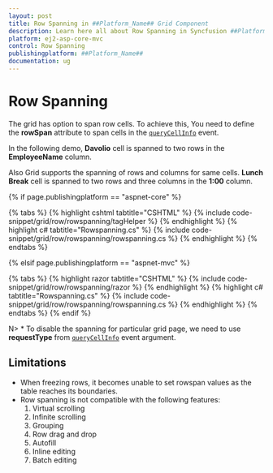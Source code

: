 ```yaml
---
layout: post
title: Row Spanning in ##Platform_Name## Grid Component
description: Learn here all about Row Spanning in Syncfusion ##Platform_Name## Grid component of Syncfusion Essential JS 2 and more.
platform: ej2-asp-core-mvc
control: Row Spanning
publishingplatform: ##Platform_Name##
documentation: ug
---
```


# Row Spanning

The grid has option to span row cells. To achieve this, You need to define the **rowSpan** attribute to span cells in the [`queryCellInfo`](https://help.syncfusion.com/cr/aspnetcore-js2/Syncfusion.EJ2.Grids.Grid.html#Syncfusion_EJ2_Grids_Grid_QueryCellInfo) event.

In the following demo, **Davolio** cell is spanned to two rows in the **EmployeeName** column.

Also Grid supports the spanning of rows and columns for same cells. **Lunch Break** cell is spanned to two rows and three columns in the **1:00** column.

{% if page.publishingplatform == "aspnet-core" %}

{% tabs %}
{% highlight cshtml tabtitle="CSHTML" %}
{% include code-snippet/grid/row/rowspanning/tagHelper %}
{% endhighlight %}
{% highlight c# tabtitle="Rowspanning.cs" %}
{% include code-snippet/grid/row/rowspanning/rowspanning.cs %}
{% endhighlight %}
{% endtabs %}

{% elsif page.publishingplatform == "aspnet-mvc" %}

{% tabs %}
{% highlight razor tabtitle="CSHTML" %}
{% include code-snippet/grid/row/rowspanning/razor %}
{% endhighlight %}
{% highlight c# tabtitle="Rowspanning.cs" %}
{% include code-snippet/grid/row/rowspanning/rowspanning.cs %}
{% endhighlight %}
{% endtabs %}
{% endif %}



N> * To disable the spanning for particular grid page, we need to use **requestType** from [`queryCellInfo`](https://help.syncfusion.com/cr/aspnetcore-js2/Syncfusion.EJ2.Grids.Grid.html#Syncfusion_EJ2_Grids_Grid_QueryCellInfo) event argument.

## Limitations

* When freezing rows, it becomes unable to set rowspan values as the table reaches its boundaries.
* Row spanning is not compatible with the following features:
    1. Virtual scrolling
    2. Infinite scrolling
    3. Grouping
    4. Row drag and drop
    5. Autofill
    6. Inline editing
    7. Batch editing